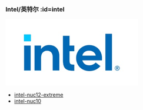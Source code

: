 ### Intel/英特尔 :id=intel

[![Intel](_media/brands/intel.jpg ":size=240")](/intel)

- [intel-nuc12-extreme](/r/intel-nuc12-extreme)
- [intel-nuc10](/r/intel-nuc10)
